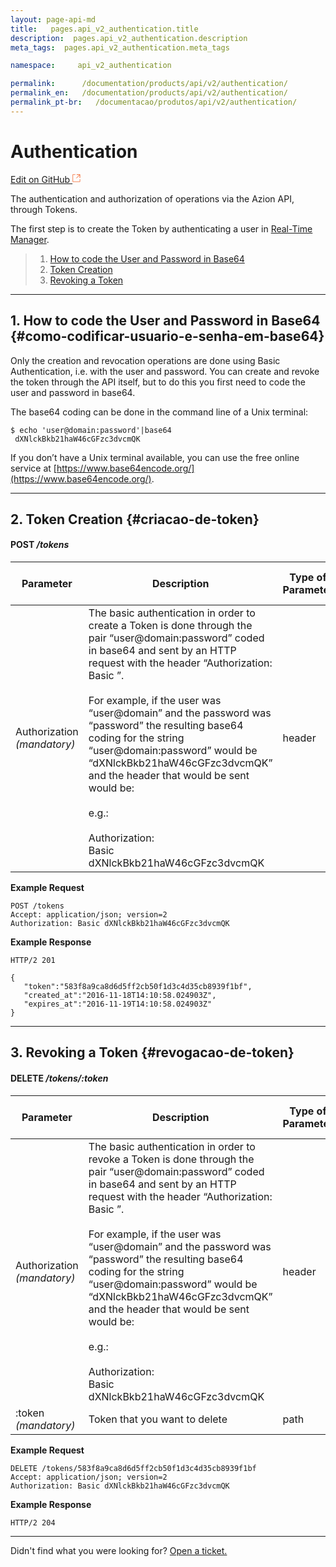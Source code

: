 ```yaml
---
layout: page-api-md
title:   pages.api_v2_authentication.title 
description:  pages.api_v2_authentication.description 
meta_tags:  pages.api_v2_authentication.meta_tags 

namespace:     api_v2_authentication

permalink:      /documentation/products/api/v2/authentication/
permalink_en:   /documentation/products/api/v2/authentication/
permalink_pt-br:   /documentacao/produtos/api/v2/authentication/
---
```

# Authentication

[Edit on GitHub <svg width="14" height="14" xmlns="http://www.w3.org/2000/svg"><g fill="none" stroke="#F3652B"><path d="M4.81.71H.672v11.43H12.1V8.001" stroke-width=".8"/><path d="M6.87.786h5.155V5.94M6.31 6.5L12.026.786"/></g></svg>](https://github.com/aziontech/docs_en/edit/master/api/v2/authentication/index.md)

The authentication and authorization of operations via the Azion API, through Tokens.

The first step is to create the Token by authenticating a user in [Real-Time Manager](https://manager.azion.com/login/?next=/).

> 1. [How to code the User and Password in Base64](#como-codificar-usuario-e-senha-em-base64)
> 2. [Token Creation](#criacao-de-token)
> 3. [Revoking a Token](#revogacao-de-token)

---

## 1. How to code the User and Password in Base64 {#como-codificar-usuario-e-senha-em-base64}

Only the creation and revocation operations are done using Basic Authentication, i.e. with the user and password. You can create and revoke the token through the API itself, but to do this you first need to code the user and password in base64.

The base64 coding can be done in the command line of a Unix terminal:

~~~
$ echo 'user@domain:password'|base64
 dXNlckBkb21haW46cGFzc3dvcmQK
~~~

If you don’t have a Unix terminal available, you can use the free online service at [https://www.base64encode.org/](https://www.base64encode.org/).

---

## 2. Token Creation {#criacao-de-token}

#### **POST** */tokens*

| Parameter | Description | Type of Parameter | Type of Data |
|-----------|-----------|------|--------------|
| Authorization *(mandatory)* | The basic authentication in order to create a Token is done through the pair “user@domain:password” coded in base64 and sent by an HTTP request with the header “Authorization: Basic <base64>”.<br><br>For example, if the user was “user@domain” and the password was “password” the resulting base64 coding for the string “user@domain:password” would be “dXNlckBkb21haW46cGFzc3dvcmQK” and the header that would be sent would be:<br><br>e.g.:<br><br>Authorization:<br>Basic<br>dXNlckBkb21haW46cGFzc3dvcmQK | header | string |

**Example Request**

~~~
POST /tokens
Accept: application/json; version=2
Authorization: Basic dXNlckBkb21haW46cGFzc3dvcmQK
~~~

**Example Response**
~~~
HTTP/2 201
~~~

~~~
{  
   "token":"583f8a9ca8d6d5ff2cb50f1d3c4d35cb8939f1bf",
   "created_at":"2016-11-18T14:10:58.024903Z",
   "expires_at":"2016-11-19T14:10:58.024903Z"
}
~~~

---

## 3. Revoking a Token {#revogacao-de-token}

#### **DELETE** */tokens/:token*

| Parameter | Description | Type of Parameter | Type of Data |
|-----------|-----------|------|--------------|
| Authorization *(mandatory)* | The basic authentication in order to revoke a Token is done through the pair “user@domain:password” coded in base64 and sent by an HTTP request with the header “Authorization: Basic <base64>”.<br><br>For example, if the user was “user@domain” and the password was “password” the resulting base64 coding for the string “user@domain:password” would be “dXNlckBkb21haW46cGFzc3dvcmQK” and the header that would be sent would be:<br><br>e.g.:<br><br>Authorization:<br>Basic<br>dXNlckBkb21haW46cGFzc3dvcmQK | header | string |
| :token *(mandatory)* | Token that you want to delete | path | string |

**Example Request**

~~~
DELETE /tokens/583f8a9ca8d6d5ff2cb50f1d3c4d35cb8939f1bf
Accept: application/json; version=2
Authorization: Basic dXNlckBkb21haW46cGFzc3dvcmQK
~~~

**Example Response**

~~~
HTTP/2 204
~~~

---

Didn't find what you were looking for? [Open a ticket.](https://tickets.azion.com/)
